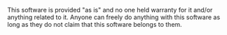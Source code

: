 This software is provided "as is" and no one held warranty for it and/or anything related to it.
Anyone can freely do anything with this software as long as they do not claim that this software belongs to them.
